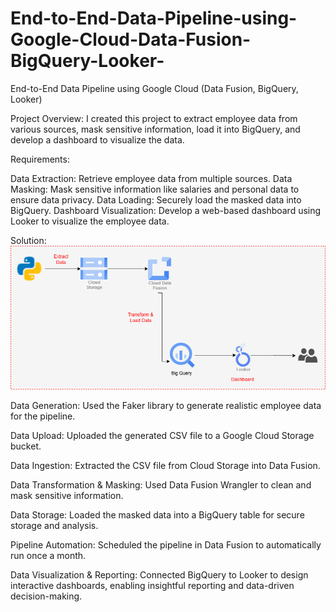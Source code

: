 # End-to-End-Data-Pipeline-using-Google-Cloud-Data-Fusion-BigQuery-Looker-
End-to-End Data Pipeline using Google Cloud (Data Fusion, BigQuery, Looker)

Project Overview:
I created this project to extract employee data from various sources, mask sensitive information, load it into BigQuery, and develop a dashboard to visualize the data.

Requirements:

Data Extraction: Retrieve employee data from multiple sources.
Data Masking: Mask sensitive information like salaries and personal data to ensure data privacy.
Data Loading: Securely load the masked data into BigQuery.
Dashboard Visualization: Develop a web-based dashboard using Looker to visualize the employee data.



Solution:
![Image Alt Text](https://github.com/Anqa-H/End-to-End-Data-Pipeline-using-Google-Cloud-Data-Fusion-BigQuery-Looker-/blob/557b6f6e78abba6e709a35b431fb23c0b774f0ff/GCP.drawio.png)


Data Generation:
Used the Faker library to generate realistic employee data for the pipeline.

Data Upload:
Uploaded the generated CSV file to a Google Cloud Storage bucket.

Data Ingestion:
Extracted the CSV file from Cloud Storage into Data Fusion.

Data Transformation & Masking:
Used Data Fusion Wrangler to clean and mask sensitive information.

Data Storage:
Loaded the masked data into a BigQuery table for secure storage and analysis.

Pipeline Automation:
Scheduled the pipeline in Data Fusion to automatically run once a month.

Data Visualization & Reporting:
Connected BigQuery to Looker to design interactive dashboards, enabling insightful reporting and data-driven decision-making.

